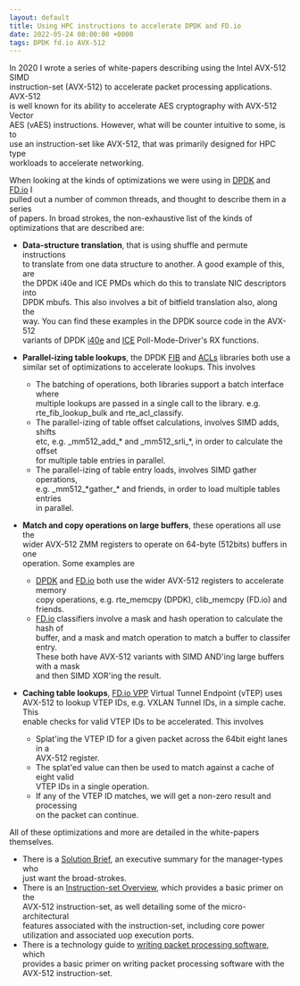```yaml
---
layout: default
title: Using HPC instructions to accelerate DPDK and FD.io
date: 2022-05-24 00:00:00 +0000
tags: DPDK fd.io AVX-512
---
```


In 2020 I wrote a series of white-papers describing using the Intel AVX-512 SIMD  
instruction-set (AVX-512) to accelerate packet processing applications. AVX-512  
is well known for its ability to accelerate AES cryptography with AVX-512 Vector  
AES (vAES) instructions. However, what will be counter intuitive to some, is to  
use an instruction-set like AVX-512, that was primarily designed for HPC type  
workloads to accelerate networking.  

When looking at the kinds of optimizations we were using in [DPDK](https:/www.dpdk.org) and [FD.io](https://www.fd.io/) I  
pulled out a number of common threads, and thought to describe them in a series  
of papers. In broad strokes, the non-exhaustive list of the kinds of  
optimizations that are described are:  

-   **Data-structure translation**, that is using shuffle and permute instructions  
    to translate from one data structure to another. A good example of this, are  
    the DPDK i40e and ICE PMDs which do this to translate NIC descriptors into  
    DPDK mbufs. This also involves a bit of bitfield translation also, along the  
    way. You can find these examples in the DPDK source code in the AVX-512  
    variants of DPDK [i40e](https://git.dpdk.org/dpdk/tree/drivers/net/i40e/i40e_rxtx_vec_avx512.c) and [ICE](https://git.dpdk.org/dpdk/tree/drivers/net/ice/ice_rxtx_vec_avx512.c) Poll-Mode-Driver's RX functions.

-   **Parallel-izing table lookups**, the DPDK [FIB](https://git.dpdk.org/dpdk/tree/lib/fib/) and [ACLs](https://git.dpdk.org/dpdk/tree/lib/acl/) libraries both use a  
    similar set of optimizations to accelerate lookups. This involves  
    -   The batching of operations, both libraries support a batch interface where  
        multiple lookups are passed in a single call to the library. e.g.  
        rte\_fib\_lookup\_bulk and rte\_acl\_classify.
    -   The parallel-izing of table offset calculations, involves SIMD adds, shifts  
        etc, e.g. \_mm512\_add\_\* and \_mm512\_srli\_\*, in order to calculate the offset  
        for multiple table entries in parallel.
    -   The parallel-izing of table entry loads, involves SIMD gather operations,  
        e.g. \_mm512\_\*gather\_\* and friends, in order to load multiple tables entries  
        in parallel.

-   **Match and copy operations on large buffers**, these operations all use the  
    wider AVX-512  ZMM registers to operate on 64-byte (512bits) buffers in one  
    operation. Some examples are  
    -   [DPDK](https://git.dpdk.org/dpdk/tree/lib/eal/x86/include/rte_memcpy.h) and [FD.io](https://git.fd.io/vpp/tree/src/vppinfra/memcpy_x86_64.h) both use the wider AVX-512 registers to accelerate memory  
        copy operations, e.g. rte\_memcpy (DPDK), clib\_memcpy (FD.io) and friends.
    -   [FD.io](https://git.fd.io/vpp/tree/src/vnet/classify/vnet_classify.h) classifiers involve a mask and hash operation to calculate the hash of  
        buffer, and a mask and match operation to match a buffer to classifer entry.  
        These both have AVX-512 variants with SIMD AND'ing large buffers with a mask  
        and then SIMD XOR'ing the result.

-   **Caching table lookups**, [FD.io VPP](https://git.fd.io/vpp/tree/src/vnet/ip/vtep.h) Virtual Tunnel Endpoint (vTEP) uses  
    AVX-512 to lookup VTEP IDs, e.g. VXLAN Tunnel IDs, in a simple cache. This  
    enable checks for valid VTEP IDs to be accelerated. This involves  
    -   Splat'ing the VTEP ID for a given packet across the 64bit eight lanes in a  
        AVX-512 register.
    -   The splat'ed value can then be used to match against a cache of eight valid  
        VTEP IDs in a single operation.
    -   If any of the VTEP ID matches, we will get a non-zero result and processing  
        on the packet can continue.

All of these optimizations and more are detailed in the white-papers themselves.  

-   There is a [Solution Brief](https://builders.intel.com/docs/networkbuilders/intel-avx-512-packet-processing-with-intel-avx-512-instruction-set-solution-brief-1617440193.pdf), an executive summary for the manager-types who  
    just want the broad-strokes.
-   There is an [Instruction-set Overview](https://networkbuilders.intel.com/solutionslibrary/intel-avx-512-instruction-set-for-packet-processing-technology-guide), which provides a basic primer on the  
    AVX-512 instruction-set, as well detailing some of the micro-architectural  
    features associated with the instruction-set, including core power  
    utilization and associated uop execution ports.
-   There is a technology guide to [writing packet processing software](https://networkbuilders.intel.com/solutionslibrary/intel-avx-512-writing-packet-processing-software-with-intel-avx-512-instruction-set-technology-guide), which  
    provides a basic primer on writing packet processing software with the  
    AVX-512 instruction-set.
